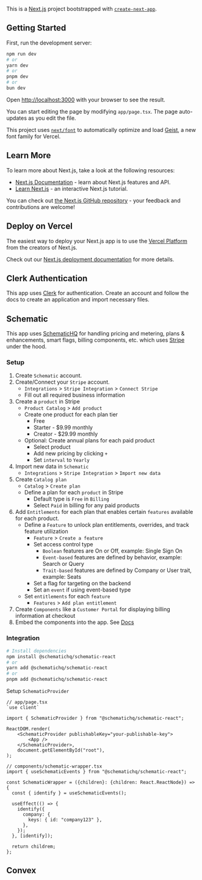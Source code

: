 This is a [Next.js](https://nextjs.org) project bootstrapped with [`create-next-app`](https://nextjs.org/docs/app/api-reference/cli/create-next-app).

## Getting Started

First, run the development server:

```bash
npm run dev
# or
yarn dev
# or
pnpm dev
# or
bun dev
```

Open [http://localhost:3000](http://localhost:3000) with your browser to see the result.

You can start editing the page by modifying `app/page.tsx`. The page auto-updates as you edit the file.

This project uses [`next/font`](https://nextjs.org/docs/app/building-your-application/optimizing/fonts) to automatically optimize and load [Geist](https://vercel.com/font), a new font family for Vercel.

## Learn More

To learn more about Next.js, take a look at the following resources:

- [Next.js Documentation](https://nextjs.org/docs) - learn about Next.js features and API.
- [Learn Next.js](https://nextjs.org/learn) - an interactive Next.js tutorial.

You can check out [the Next.js GitHub repository](https://github.com/vercel/next.js) - your feedback and contributions are welcome!

## Deploy on Vercel

The easiest way to deploy your Next.js app is to use the [Vercel Platform](https://vercel.com/new?utm_medium=default-template&filter=next.js&utm_source=create-next-app&utm_campaign=create-next-app-readme) from the creators of Next.js.

Check out our [Next.js deployment documentation](https://nextjs.org/docs/app/building-your-application/deploying) for more details.

## Clerk Authentication

This app uses [Clerk](https://clerk.com) for authentication. Create an account and follow the docs to create an application and import necessary files.

## Schematic

This app uses [SchematicHQ](https://schematichq.com) for handling pricing and metering, plans & enhancements, smart flags, billing components, etc. which uses [Stripe](https://stripe.com) under the hood.

### Setup

1. Create `Schematic` account.
2. Create/Connect your `Stripe` account.
    * `Integrations` > `Stripe Integration` > `Connect Stripe`
    * Fill out all required business information
3. Create a `product` in Stripe
    * `Product Catalog` > `Add product`
    * Create one product for each plan tier
        * Free
        * Starter - $9.99 monthly
        * Creator - $29.99 monthly
    * Optional: Create annual plans for each paid product
        * Select product
        * Add new pricing by clicking `+`
        * Set `interval` to `Yearly`
4. Import new data in `Schematic`
    * `Integrations` > `Stripe Integration` > `Import new data`
5. Create `Catalog plan`
    * `Catalog` > `Create plan`
    * Define a plan for each `product` in Stripe
        * Default type is `Free` in `Billing`
        * Select `Paid` in billing for any paid products
6. Add `Entitlements` for each plan that enables certain `features` available for each product.
    * Define a `Feature` to unlock plan entitlements, overrides, and track feature utilization
        * `Feature` > `Create a feature`
        * Set access control type
            * `Boolean` features are On or Off, example: Single Sign On
            * `Event-based` features are defined by behavior, example: Search or Query
            * `Trait-based` features are defined by Company or User trait, example: Seats
        * Set a flag for targeting on the backend
        * Set an `event` if using event-based type
    * Set `entitlements` for each `feature`
        * `Features` > `Add plan entitlement`
7. Create `Components` like a `Customer Portal` for displaying billing information at checkout
8. Embed the components into the app. See [Docs](https://docs.schematichq.com/components/set-up)

### Integration

```bash
# Install dependencies
npm install @schematichq/schematic-react
# or
yarn add @schematichq/schematic-react
# or
pnpm add @schematichq/schematic-react
```

Setup `SchematicProvider`

```tsx
// app/page.tsx
`use client`

import { SchematicProvider } from "@schematichq/schematic-react";

ReactDOM.render(
    <SchematicProvider publishableKey="your-publishable-key">
        <App />
    </SchematicProvider>,
    document.getElementById("root"),
);
```

```tsx
// components/schematic-wrapper.tsx
import { useSchematicEvents } from "@schematichq/schematic-react";

const SchematicWrapper = ({children}: {children: React.ReactNode}) => {
  const { identify } = useSchematicEvents();

  useEffect(() => {
    identify({
      company: {
        keys: { id: "company123" },
      },
    });
  }, [identify]);

  return childrem;
};

```

## Convex 
